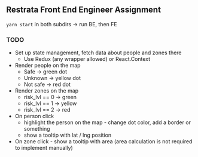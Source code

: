 ## Restrata Front End Engineer Assignment

`yarn start` in both subdirs -> run BE, then FE

### TODO

- Set up state management, fetch data about people and zones there
  - Use Redux (any wrapper allowed) or React.Context
- Render people on the map
  - Safe -> green dot
  - Unknown -> yellow dot
  - Not safe -> red dot
- Render zones on the map
  - risk_lvl == 0 -> green
  - risk_lvl == 1 -> yellow
  - risk_lvl == 2 -> red
- On person click
  - highlight the person on the map - change dot color, add a border or something
  - show a tooltip with lat / lng position
- On zone click - show a tooltip with area (area calculation is not required to implement manually)